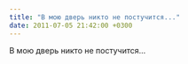 ```yaml
---
title: "В мою дверь никто не постучится..."
date: 2011-07-05 21:42:00 +0300
---
```


В мою дверь никто не постучится...

